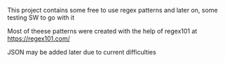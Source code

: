 This project contains some free to use regex patterns and later on, some testing SW to go with it

Most of theese patterns were created with the help of regex101 at https://regex101.com/

JSON may be added later due to current difficulties